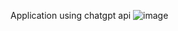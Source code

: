 Application using chatgpt api
![image](https://github.com/PatNiz/CookingAI/assets/65347753/6813fc60-0c40-4e89-a370-7b1aeaeb989f)
